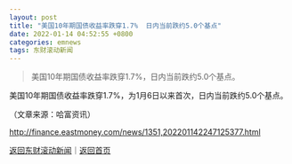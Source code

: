 ```yaml
---
layout: post
title: "美国10年期国债收益率跌穿1.7%  日内当前跌约5.0个基点"
date: 2022-01-14 04:52:55 +0800
categories: emnews
tags: 东财滚动新闻
---
```

> 美国10年期国债收益率跌穿1.7%，日内当前跌约5.0个基点。

<p>美国10年期国债收益率跌穿1.7%，为1月6日以来首次，日内当前跌约5.0个基点。</p><p class="em_media">（文章来源：哈富资讯）</p>

<http://finance.eastmoney.com/news/1351,202201142247125377.html>

[返回东财滚动新闻](//finews.withounder.com/emnews/)｜[返回首页](//finews.withounder.com/)